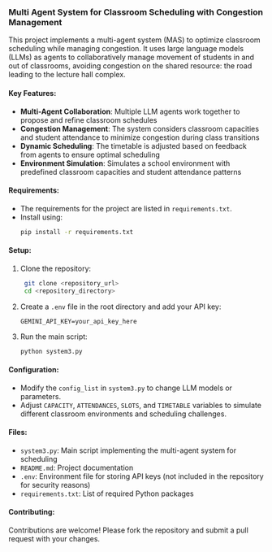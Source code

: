 ### Multi Agent System for Classroom Scheduling with Congestion Management

This project implements a multi-agent system (MAS) to optimize classroom scheduling while managing congestion. It uses large language models (LLMs) as agents to collaboratively manage movement of students in and out of classrooms, avoiding congestion on the shared resource: the road leading to the lecture hall complex.

#### Key Features:
- **Multi-Agent Collaboration**: Multiple LLM agents work together to propose and refine classroom schedules
- **Congestion Management**: The system considers classroom capacities and student attendance to minimize congestion during class transitions
- **Dynamic Scheduling**: The timetable is adjusted based on feedback from agents to ensure optimal scheduling
- **Environment Simulation**: Simulates a school environment with predefined classroom capacities and student attendance patterns

#### Requirements:
- The requirements for the project are listed in `requirements.txt`.
- Install using:
  ```bash
  pip install -r requirements.txt
  ```

#### Setup:
1. Clone the repository:
   ```bash
    git clone <repository_url>
    cd <repository_directory>
    ```

2. Create a `.env` file in the root directory and add your API key:
    ```env
    GEMINI_API_KEY=your_api_key_here
    ```

3. Run the main script:
    ```bash
    python system3.py
    ```

#### Configuration:
- Modify the `config_list` in `system3.py` to change LLM models or parameters.
- Adjust `CAPACITY`, `ATTENDANCES`, `SLOTS`, and `TIMETABLE` variables to simulate different classroom environments and scheduling challenges.

#### Files:
- `system3.py`: Main script implementing the multi-agent system for scheduling
- `README.md`: Project documentation
- `.env`: Environment file for storing API keys (not included in the repository for security reasons)
- `requirements.txt`: List of required Python packages

#### Contributing:
Contributions are welcome! Please fork the repository and submit a pull request with your changes.

